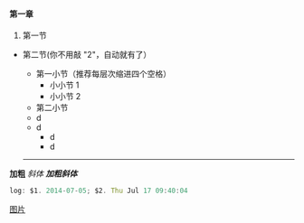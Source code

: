 #### 第一章

1. 第一节
* 第二节(你不用敲 "2"，自动就有了）
    * 第一小节（推荐每层次缩进四个空格）
        * 小小节 1
        * 小小节 2
    * 第二小节
    * d
    * d
    	* d
    	* d
    	
  --- 	
  
**加粗**
*斜体*
***加粗斜体***

```js 
log: $1. 2014-07-05; $2. Thu Jul 17 09:40:04     
```
[图片](http://upload.cankaoxiaoxi.com/temp/2017/0610/1497061730369.jpg)
